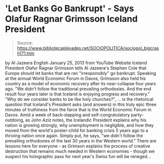 # 'Let Banks Go Bankrupt' - Says Olafur Ragnar Grimsson Iceland President

> Source: https://www.bibliotecapleyades.net/SOCIOPOLITICA/sociopol_bigcrash171.htm

by
Al Jazeera English
January 25, 2013
from
YouTube Website
Iceland President Olafur Ragnar Grimsson tells Al Jazeera's Stephen
Cole that Europe should let banks that are ran "irresponsibly" go bankrupt.
Speaking at the annual World Economic Forum in Davos, Grimsson also held his
country as a model of economic recovery after its near-collapse four years
ago.
"We didn't follow the traditional prevailing
orthodoxies. And the end result four years later is that Iceland is
enjoying progress and recovery."
"Why do
we consider banks to be like holy churches?",
...
is the rhetorical question that Iceland's President asks (and answers) in
this truly epic three minutes of truthiness from the farce that is the World
Economic Forum in Davos.
Amid a week of back-slapping and
self-congratulatory party-outdoing,
as John Aziz notes, the Icelandic President
explains why his nation is growing strongly, why unemployment is negligible,
and how they moved from the world's poster-child for banking crisis 5 years
ago to a thriving nation once again.
Simply put, he says,
"we
didn't follow the prevailing orthodoxies of the last 30 years in the
Western world."
There are
lessons here for everyone - as Grimson explains the process of
creative destruction that remains much
needed in Western economies - though we suspect his holographic pass for
next year's Swiss fun will be reneged...
